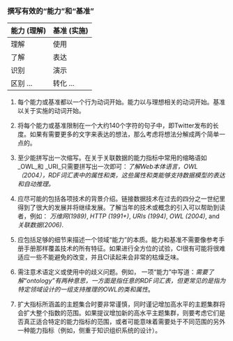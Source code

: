 ### 撰写有效的“能力”和“基准”

| 能力 (理解) | 基准 (实施) |
| ------------------- | --------------- |
| 理解         | 使用            |
| 了解         | 表达       |
| 识别          | 演示    |
| 区别 ...  | 转化 ...    |

1. 每个能力或基准都以一个行为动词开始。能力以与理想相关的动词开始。基准以关于实施的动词开始。

1. 将每个能力或基准限制在一个大约140个字符的句子中，即Twitter发布的长度。如果有需要更多的文字来表达的想法，那么考虑将想法分解成两个简单一点的。

1. 至少能拼写出一次缩写。在关于关联数据的能力指标中常用的缩略语如 _OWL_和 _URI_只需要拼写出一次即可：_了解Web本体语言，OWL（2004），RDF词汇表中的属性和类，这些属性和类能够支持数据模型的表达和自动推理。_  

1. 应尽可能的包括各项技术的背景介绍。链接数据技术在过去的四分之一世纪里得到了很大的发展并将继续发展。了解当年的技术或概念的引入可以帮助到读者，例如： _万维网(1989)_, _HTTP (1991+)_, _URIs (1994)_, _OWL (2004)_, and _关联数据(2006)_.

1. 应包括足够的细节来描述一个领域“能力”的本质。能力和基准不需要像参考手册手册那样覆盖技术的所有特征。如果进行全方位的试验，CI很有可能将很难适应一些不能避免的改变，并且CI读起来会非常的枯燥乏味。

1. 需注意术语定义或使用中的歧义问题。例如， 一项“能力”中写道：_需要了解“ontology”有两种意思，一方面是指任意的RDF词汇表，但更常见的是指为特定领域设计的一组支持推理的OWL的类和属性_。

1. 扩大指标所涵盖的主题集合时要非常谨慎，同时谨记增加高水平的主题集群将会扩大整个指数的范围。如果提议增加新的高水平主题集群，则要考虑它们是否真正适合特定的能力指标的范围，或者可能意味着需要处于不同范围的另外一种能力指标（例如，侧重于知识组织系统的设计）。
